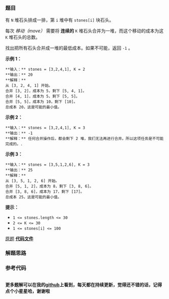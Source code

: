 ### 题目
有 `N` 堆石头排成一排，第 `i` 堆中有 `stones[i]` 块石头。

每次 _移动（move）_ 需要将 **连续的**  `K` 堆石头合并为一堆，而这个移动的成本为这 `K` 堆石头的总数。

找出把所有石头合并成一堆的最低成本。如果不可能，返回 `-1` 。



**示例 1：**

    
    
    **输入：** stones = [3,2,4,1], K = 2
    **输出：** 20
    **解释：**
    从 [3, 2, 4, 1] 开始。
    合并 [3, 2]，成本为 5，剩下 [5, 4, 1]。
    合并 [4, 1]，成本为 5，剩下 [5, 5]。
    合并 [5, 5]，成本为 10，剩下 [10]。
    总成本 20，这是可能的最小值。
    

**示例 2：**

    
    
    **输入：** stones = [3,2,4,1], K = 3
    **输出：** -1
    **解释：** 任何合并操作后，都会剩下 2 堆，我们无法再进行合并。所以这项任务是不可能完成的。.
    

**示例 3：**

    
    
    **输入：** stones = [3,5,1,2,6], K = 3
    **输出：** 25
    **解释：**
    从 [3, 5, 1, 2, 6] 开始。
    合并 [5, 1, 2]，成本为 8，剩下 [3, 8, 6]。
    合并 [3, 8, 6]，成本为 17，剩下 [17]。
    总成本 25，这是可能的最小值。
    



**提示：**

  * `1 <= stones.length <= 30`
  * `2 <= K <= 30`
  * `1 <= stones[i] <= 100`

[原题](https://leetcode-cn.com/problems/minimum-cost-to-merge-stones/)    **[代码文件]()**


### 解题思路




### 参考代码

```go


```




**更多题解可以在我的[github](https://github.com/LZH139/leetcode_Go)上看到，每天都在持续更新，觉得还不错的话，记得点个小星星哈，谢谢啦**
